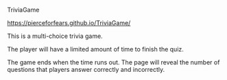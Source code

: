 TriviaGame

https://pierceforfears.github.io/TriviaGame/

This is a multi-choice trivia game.

The player will have a limited amount of time to finish the quiz.

The game ends when the time runs out. The page will reveal the number of questions that players answer correctly and incorrectly.
